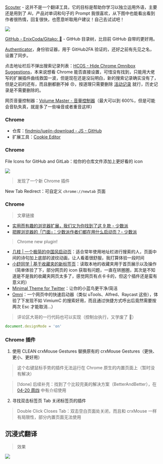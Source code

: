 [Scouter](https://chromewebstore.google.com/detail/scouter/mncfcjnabpfoagocanfjglfcpmmnkicb) - 这并不是一个翻译工具，它的目标是帮助你学习以独立运用外语，主要还是用到了 AI，产品对单词和句子的 Prompt 我很喜欢，从下图中也能看出看到作者很热情，回复很快，也愿意听取用户建议！自己去试试吧！

![](https://cdn.jsdelivr.net/gh/fengstats/blogcdn@main/2024/Scouter%20%E6%89%A9%E5%B1%95%E5%BB%BA%E8%AE%AE-%E4%BD%9C%E8%80%85%E5%9B%9E%E5%A4%8D.png)

[GitHub - EnixCoda/Gitako: 🐙](https://github.com/EnixCoda/Gitako) - GitHub 目录树，比目前 GitHub 自带的更好用。

[Authenticator](https://authenticator.cc/)，身份验证器，用于 GitHub2FA 验证的，还好之前有先见之名，设置了同步。

点击地址栏后不弹出搜索记录列表：[HCOS - Hide Chrome Omnibox Suggestions](https://chromewebstore.google.com/detail/hcos-hide-chrome-omnibox/aldijnffnfojelcpcfoekkeifffkhldo?hl=zh-CN)，本来说想看 Chrome 能否直接设置，可惜没有找到，只能用大佬写的扩展插件曲线救国一波，但是现在还是没玩明白，新的搜索记录确实没有了，但是之前的还有，而且删都删不掉 😠，按道理只需要删除 [活动记录](https://myactivity.google.com/product/search?utm_source=chrome_cbd) 就行，历史记录是不需要删除的。

网页音量控制器：[Volume Master - 音量控制器](https://chromewebstore.google.com/detail/volume-master/jghecgabfgfdldnmbfkhmffcabddioke?hl=zh-CN)（最大可以到 600%，但是可能会音轨失真，就是多了一些噪音或者重音这样）

### Chrome

- 仓库：[findmio/juejin-download - JS - GitHub](https://github.com/findmio/juejin-download)
- 扩展工具：[Cookie Editor](https://chrome.google.com/webstore/detail/cookie-editor/hlkenndednhfkekhgcdicdfddnkalmdm)

### Chrome

File Icons for GitHub and GitLab：给你的仓库文件添加上更好看的 icon

![](attachments/05-06%20周六_chrome_插件_icon.png)

> 发现了一个新 Chrome 插件

New Tab Redirect：可自定义 `chrome://newtab` 页面

### Chrome

> 文章链接

- [实用而有趣的浏览器扩展，我们又为你找到了这 9 款 - 少数派](https://sspai.com/post/71336)
- [把握浏览器的「门面」：少数派作者们都在用什么启动页？- 少数派](https://sspai.com/post/74276)

> Chrome new plugin!

- [几枝 | 一个极简的中国风启动页](https://chrome.google.com/webstore/detail/%E5%87%A0%E6%9E%9D/hfohpokminpknagcgncibpacohagppjn)：适合常年使用地址栏进行搜索的人，页面中间的诗句加上底部的波纹动画，让人看着很舒服，我打算体验一段时间
- [小舒同学 | 基于收藏夹的新标签页](https://xiaoshuapp.com/college/aboutme.html)：读取本地的收藏夹用于首页展示以及操作（简单体验了下，部分网页的 icon 获取有问题，一直在转圈圈，其次是不知道是不是我的收藏夹网页太多了，感觉网页有点卡卡的，但这个插件还是蛮有意义的）
- [Minimal Theme for Twitter](https://chrome.google.com/webstore/detail/minimal-theme-for-twitter/pobhoodpcipjmedfenaigbeloiidbflp?hl=zh-CN)：让你的小蓝鸟更干净/简洁
- [Omni](https://chrome.google.com/webstore/detail/omni/mapjgeachilmcbbokkgcbgpbakaaeehi?hl=en&authuser=0 'https://chrome.google.com/webstore/detail/omni/mapjgeachilmcbbokkgcbgpbakaaeehi?hl=en&authuser=0')：一个网页中的快速启动器（类似 uTools、Alfred、Raycast 这些），体验了下发现不如 VimiumC 的搜索好用，而且通过快捷方式呼出后竟然需要按两次 Esc 才能取消…）

> 评论区大哥的一行代码也可以实现（控制台执行，又学废了 🤪）

```JavaScript
document.designMode = 'on'
```

### Chrome 插件

1. 使用 CLEAN crxMouse Gestures 替换原有的 crxMouse Gestures（更快、更小、更好用）

> 这个右键鼠标手势的插件无法运行在 Chrome 原生的内置页面上（暂时没有解决）

> [!done] 后续补充：找到了个比较完美的解决方案（BetterAndBetter），在 [04-20 周四](04-20%20周四.md) 中有介绍使用

2. 寻找双击标签页 Tab 关闭标签页的插件

> Double Click Closes Tab：双击空白页面处关闭，而且和 crxMouse 一样有局限性，部分内置页面无法使用

## 沉浸式翻译

> 效果

![](https://cdn.jsdelivr.net/gh/fengstats/blogcdn@main/2023/Chrome%20%E6%B2%89%E6%B5%B8%E5%BC%8F%E7%BF%BB%E8%AF%91%E6%95%88%E6%9E%9C.png)
